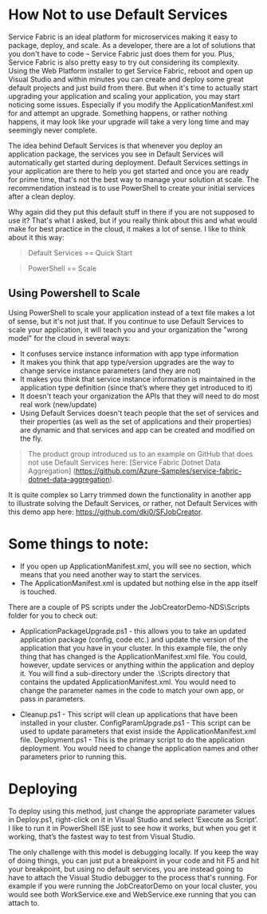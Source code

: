 # How Not to use Default Services

Service Fabric is an ideal platform for microservices making it easy to package, deploy, and scale. As a developer, there are a lot of solutions that you don't have to code – Service Fabric just does them for you. Plus, Service Fabric is also pretty easy to try out considering its complexity. Using the Web Platform installer to get Service Fabric, reboot and open up Visual Studio and within minutes you can create and deploy some great default projects and just build from there. But when it's time to actually start upgrading your application and scaling your application, you may start noticing some issues. Especially if you modify the ApplicationManifest.xml for <DefaultSevices> and attempt an upgrade. Something happens, or rather nothing happens, it may look like your upgrade will take a very long time and may seemingly never complete.

The idea behind Default Services is that whenever you deploy an application package, the services you see in Default Services will automatically get started during deployment. Default Services settings in your application are there to help you get started and once you are ready for prime time, that's not the best way to manage your solution at scale. The recommendation instead is to use PowerShell to create your initial services after a clean deploy.

Why again did they put this default stuff in there if you are not supposed to use it? That's what I asked, but if you really think about this and what would make for best practice in the cloud, it makes a lot of sense. I like to think about it this way:

> Default Services == Quick Start

> PowerShell == Scale

## Using Powershell to Scale

Using PowerShell to scale your application instead of a text file makes a lot of sense, but it's not just that. If you continue to use Default Services to scale your application, it will teach you and your organization the "wrong model" for the cloud in several ways:

- It confuses service instance information with app type information
- It makes you think that app type/version upgrades are the way to change service instance parameters (and they are not)
- It makes you think that service instance information is maintained in the application type definition (since that’s where they get introduced to it)
- It doesn't teach your organization the APIs that they will need to do most real work (new/update)
- Using Default Services doesn't teach people that the set of services and their properties (as well as the set of applications and their properties) are dynamic and that services and app can be created and modified on the fly.

> The product group introduced us to an example on GitHub that does not use Default Services here:
> [Service Fabric Dotnet Data Aggregation] (https://github.com/Azure-Samples/service-fabric-dotnet-data-aggregation).

It is quite complex so Larry trimmed down the functionality in another app to illustrate solving the Default Services, or rather, not Default Services with this demo app here:
https://github.com/dkj0/SFJobCreator.

# Some things to note:

- If you open up ApplicationManifest.xml, you will see no <DefaultServices> section, which means that you need another way to start the services.
- The ApplicationManifest.xml is updated but nothing else in the app itself is touched.
     
There are a couple of PS scripts under the JobCreatorDemo-NDS\Scripts folder for you to check out:
- ApplicationPackageUpgrade.ps1 - this allows you to take an updated application package (config, code etc.) and update the version of the application that you have in your cluster. In this example file, the only thing that has changed is the ApplicationManifest.xml file. You could, however, update services or anything within the application and deploy it. You will find a sub-directory under the .\Scripts directory that contains the updated ApplicationManifest.xml. You would need to change the parameter names in the code to match your own app, or pass in parameters.
     
- Cleanup.ps1 - This script will clean up applications that have been installed in your cluster.
ConfigParamUpgrade.ps1 - This script can be used to update parameters that exist inside the ApplicationManifest.xml file.
Deployment.ps1 - This is the primary script to do the application deployment. You would need to change the application names and other parameters prior to running this.

# Deploying

To deploy using this method, just change the appropriate parameter values in Deploy.ps1, right-click on it in Visual Studio and select ‘Execute as Script’. I like to run it in PowerShell ISE just to see how it works, but when you get it working, that’s the fastest way to test from Visual Studio.

The only challenge with this model is debugging locally. If you keep the <DefaultServices> way of doing things, you can just put a breakpoint in your code and hit F5 and hit your breakpoint, but using no default services, you are instead going to have to attach the Visual Studio debugger to the process that's running. For example if you were running the JobCreatorDemo on your local cluster, you would see both WorkService.exe and WebService.exe running that you can attach to.

